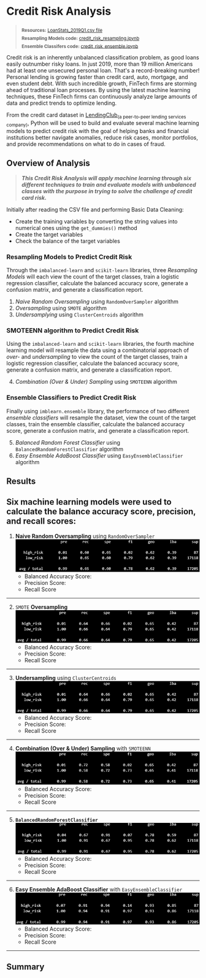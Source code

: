 # Credit Risk Analysis
> <sub>**Resources:** [LoanStats_2019Q1.csv file](https://github.com/vzhang90/Credit_Risk_Analysis/blob/main/LoanStats_2019Q1.csv)</sub>   
> <sub>**Resampling Models code:** [credit_risk_resampling.ipynb](https://github.com/vzhang90/Credit_Risk_Analysis/blob/main/credit_risk_resampling.ipynb)</sub>   
> <sub>**Ensemble Classifers code:** [credit_risk_ensemble.ipynb](https://github.com/vzhang90/Credit_Risk_Analysis/blob/main/credit_risk_ensemble.ipynb)</sub>

Credit risk is an inherently unbalanced classification problem, as good loans easily outnumber risky loans. In just 2019, more than 19 million Americans had at least one unsecured personal loan. That's a record-breaking number! Personal lending is growing faster than credit card, auto, mortgage, and even student debt. With such incredible growth, FinTech firms are storming ahead of traditional loan processes. By using the latest machine learning techniques, these FinTech firms can continuously analyze large amounts of data and predict trends to optimize lending.

From the credit card dataset in [LendingClub](https://github.com/vzhang90/Credit_Risk_Analysis/blob/main/LoanStats_2019Q1.csv)<sub>(a peer-to-peer lending services company)</sub>, Python will be used to build and evaluate several machine learning models to predict credit risk with the goal of helping banks and financial institutions better navigate anomalies, reduce risk cases, monitor portfolios, and provide recommendations on what to do in cases of fraud.

## Overview of Analysis
 > ***This Credit Risk Analysis will apply machine learning through six different techniques to train and evaluate models with unbalanced classes with the purpose in trying to solve the challenge of credit card risk.***

Initially after reading the CSV file and performing Basic Data Cleaning:
- Create the training variables by converting the string values into numerical ones using the `get_dummies()` method
- Create the target variables
- Check the balance of the target variables

### Resampling Models to Predict Credit Risk
Through the `imbalanced-learn` and `scikit-learn` libraries, three *Resampling Models* will each view the count of the target classes, train a logistic regression classifier, calculate the balanced accuracy score, generate a confusion matrix, and generate a classification report.
1) *Naive Random Oversampling* using `RandomOverSampler` algorithm 
2) *Oversampling* using `SMOTE` algorithm  
3) *Undersamplying* using `ClusterCentroids` algorithm

### SMOTEENN algorithm to Predict Credit Risk
Using the `imbalanced-learn` and `scikit-learn` libraries, the fourth machine learning model will resample the data using a combinatorial approach of *over-* and *undersampling* to view the count of the target classes, train a logistic regression classifier, calculate the balanced accuracy score, generate a confusion matrix, and generate a classification report.
<ol start="4">
    <li><em>Combination (Over & Under) Sampling</em> using <code>SMOTEENN</code> algorithm</li>
</ol>

### Ensemble Classifiers to Predict Credit Risk
Finally using `imblearn.ensemble` library, the performance of two different *ensemble classifiers* will resample the dataset, view the count of the target classes, train the ensemble classifier, calculate the balanced accuracy score, generate a confusion matrix, and generate a classification report.
<ol start="5">
  <li><em>Balanced Random Forest Classifier</em> using <code>BalancedRandomForestClassifier</code> algorithm</li>
  <li><em>Easy Ensemble AdaBoost Classifier</em> using <code>EasyEnsembleClassifier</code> algorithm</li>
</ol>

## Results
Six machine learning models were used to calculate the balance accuracy score, precision, and recall scores:
---
1) **Naive Random Oversampling** using `RandomOverSampler`
![Naive Random Oversampling Imbalanced Classification Report](https://github.com/vzhang90/Credit_Risk_Analysis/blob/main/images/naive_random_sampling_imbclass.png)
    - Balanced Accuracy Score:
    - Precision Score:
    - Recall Score
---
2) `SMOTE` **Oversampling**
![SMOTE imblanace classification report](https://github.com/vzhang90/Credit_Risk_Analysis/blob/main/images/SMOTE_oversampling_imbclass.png)
    - Balanced Accuracy Score:
    - Precision Score:
    - Recall Score
---
3) **Undersampling** using `ClusterCentroids`
![ClusterCentroids classification report imbalanced](https://github.com/vzhang90/Credit_Risk_Analysis/blob/main/images/SMOTE_oversampling_imbclass.png)
    - Balanced Accuracy Score:
    - Precision Score:
    - Recall Score
---
4) **Combination (Over & Under) Sampling** with `SMOTEENN`
![SMOTEEN classification report imbalanced](https://github.com/vzhang90/Credit_Risk_Analysis/blob/main/images/SMOTEENN_combosampling_imbclass.png)
    - Balanced Accuracy Score:
    - Precision Score:
    - Recall Score
---
5) **`BalancedRandomForestClassifier`**
![balanced forest classifier](https://github.com/vzhang90/Credit_Risk_Analysis/blob/main/images/balanced_random_forest_classifier_imbclass.png)
    - Balanced Accuracy Score:
    - Precision Score:
    - Recall Score
---
6) **Easy Ensemble AdaBoost Classifier** with `EasyEnsembleClassifier`
![ECC classification report imbalanced](https://github.com/vzhang90/Credit_Risk_Analysis/blob/main/images/ECC_imbclass.png)
    - Balanced Accuracy Score:
    - Precision Score:
    - Recall Score
---

## Summary